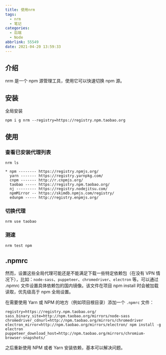 ```yaml
---
title: 使用nrm
tags:
  - nrm
  - 笔记
categories:
  - 后端
  - Node
abbrlink: 55549
date: 2021-04-20 13:59:33
---
```


## 介绍

nrm 是一个 npm 源管理工具，使用它可以快速切换 npm 源。

<!-- more -->

## 安装

全局安装

```shell
npm i g nrm --registry=https://registry.npm.taobao.org
```

## 使用

### 查看已安装代理列表

```shell
nrm ls

* npm -------- https://registry.npmjs.org/
  yarn ------- https://registry.yarnpkg.com/
  cnpm ------- http://r.cnpmjs.org/
  taobao ----- https://registry.npm.taobao.org/
  nj --------- https://registry.nodejitsu.com/
  npmMirror -- https://skimdb.npmjs.com/registry/
  edunpm ----- http://registry.enpmjs.org/
```

### 切换代理

```shell
nrm use taobao
```

### 测速

```shell
nrm test npm
```

## .npmrc

然而，设置这些全局代理可能还是不能满足下载一些特定依赖包（在没有 VPN 情况下），比如：`node-sass`、`puppeteer`、`chromedriver`、`electron` 等。可以通过 .npmrc 文件设置具体依赖包的国内镜像。该文件在项目 npm install 时会被加载读取，优先级高于 npm 全局设置。

在需要使用 Yarn 或 NPM 的地方（例如项目根目录）添加一个 `.npmrc` 文件：

```shell
registry=https://registry.npm.taobao.org/
sass_binary_site=http://npm.taobao.org/mirrors/node-sass
chromedriver_cdnurl=http://npm.taobao.org/mirrors/chromedriver
electron_mirror=http://npm.taobao.org/mirrors/electron/ npm install -g electron
puppeteer_download_host=http://npm.taobao.org/mirrors/chromium-browser-snapshots/
```

之后重新使用 NPM 或者 Yarn 安装依赖，基本可以解决问题。
